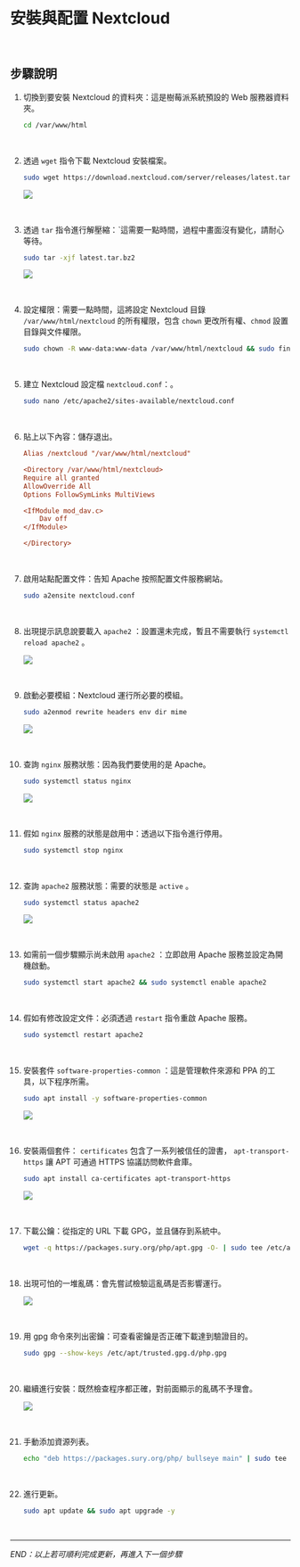 # 安裝與配置 Nextcloud

<br>

## 步驟說明

1. 切換到要安裝 Nextcloud 的資料夾：這是樹莓派系統預設的 Web 服務器資料夾。

    ```bash
    cd /var/www/html
    ```

<br>

2. 透過 `wget` 指令下載 Nextcloud 安裝檔案。

    ```bash
    sudo wget https://download.nextcloud.com/server/releases/latest.tar.bz2
    ```

    ![](images/img_11.png)

<br>

3. 透過 `tar` 指令進行解壓縮：ˋ這需要一點時間，過程中畫面沒有變化，請耐心等待。
    
    ```bash
    sudo tar -xjf latest.tar.bz2
    ```

    ![](images/img_38.png)

<br>

4. 設定權限：需要一點時間，這將設定 Nextcloud 目錄 `/var/www/html/nextcloud` 的所有權限，包含 `chown` 更改所有權、`chmod` 設置目錄與文件權限。

    ```bash
    sudo chown -R www-data:www-data /var/www/html/nextcloud && sudo find /var/www/html/nextcloud/ -type d -exec chmod 750 {} \; && sudo find /var/www/html/nextcloud/ -type f -exec chmod 640 {} \;
    ```

<br>

5. 建立 Nextcloud 設定檔 `nextcloud.conf`：。

    ```bash
    sudo nano /etc/apache2/sites-available/nextcloud.conf
    ```

<br>

6. 貼上以下內容：儲存退出。

    ```ini
    Alias /nextcloud "/var/www/html/nextcloud"

    <Directory /var/www/html/nextcloud>
    Require all granted
    AllowOverride All
    Options FollowSymLinks MultiViews

    <IfModule mod_dav.c>
        Dav off
    </IfModule>

    </Directory>
    ```

<br>

7. 啟用站點配置文件：告知 Apache 按照配置文件服務網站。

    ```bash
    sudo a2ensite nextcloud.conf
    ```

<br>

8. 出現提示訊息說要載入 `apache2` ：設置還未完成，暫且不需要執行 `systemctl reload apache2` 。

    ![](images/img_12.png)

<br>

9. 啟動必要模組：Nextcloud 運行所必要的模組。

    ```bash
    sudo a2enmod rewrite headers env dir mime
    ```
    
    ![](images/img_13.png)

<br>

10. 查詢 `nginx` 服務狀態：因為我們要使用的是 Apache。

    ```bash
    sudo systemctl status nginx
    ```

    ![](images/img_14.png)

<br>

11. 假如 `nginx` 服務的狀態是啟用中：透過以下指令進行停用。

    ```bash
    sudo systemctl stop nginx
    ```

<br>

12. 查詢 `apache2` 服務狀態：需要的狀態是 `active` 。

    ```bash
    sudo systemctl status apache2
    ```

    ![](images/img_15.png)

<br>

13. 如需前一個步驟顯示尚未啟用 `apache2` ：立即啟用 Apache 服務並設定為開機啟動。

    ```bash
    sudo systemctl start apache2 && sudo systemctl enable apache2
    ```

<br>

14. 假如有修改設定文件：必須透過 `restart` 指令重啟 Apache 服務。

    ```bash
    sudo systemctl restart apache2
    ```

<br>

15. 安裝套件 `software-properties-common` ：這是管理軟件來源和 PPA 的工具，以下程序所需。

    ```bash
    sudo apt install -y software-properties-common
    ```

    ![](images/img_18.png)

<br>

16. 安裝兩個套件： `certificates` 包含了一系列被信任的證書， `apt-transport-https` 讓 APT 可通過 HTTPS 協議訪問軟件倉庫。

    ```bash
    sudo apt install ca-certificates apt-transport-https
    ```

    ![](images/img_25.png)

<br>

17. 下載公鑰：從指定的 URL 下載 GPG，並且儲存到系統中。

    ```bash
    wget -q https://packages.sury.org/php/apt.gpg -O- | sudo tee /etc/apt/trusted.gpg.d/php.gpg
    ```

<br>

18. 出現可怕的一堆亂碼：會先嘗試檢驗這亂碼是否影響運行。

    ![](images/img_26.png)

<br>

19. 用 gpg 命令來列出密鑰：可查看密鑰是否正確下載達到驗證目的。

    ```bash
    sudo gpg --show-keys /etc/apt/trusted.gpg.d/php.gpg
    ```

<br>

20. 繼續進行安裝：既然檢查程序都正確，對前面顯示的亂碼不予理會。

    ![](images/img_27.png)

<br>

21. 手動添加資源列表。

    ```bash
    echo "deb https://packages.sury.org/php/ bullseye main" | sudo tee /etc/apt/sources.list.d/php.list
    ```

<br>

22. 進行更新。

    ```bash
    sudo apt update && sudo apt upgrade -y
    ```

<br>

---

_END：以上若可順利完成更新，再進入下一個步驟_
